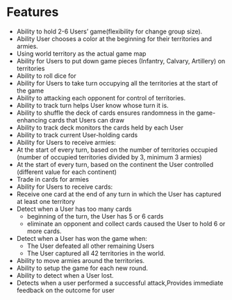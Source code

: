 # Features
- Ability to hold 2-6 Users’ game(flexibility for change group size). 
- Ability User chooses a color at the beginning for their territories and armies. 
- Using world territory as the actual game map 
- Ability for Users to put down game pieces (Infantry, Calvary, Artillery) on territories 
- Ability to roll dice for 
- Ability for Users to take turn occupying all the territories at the start of the game 
- Ability to attacking each opponent for control of territories.
- Ability to track turn helps User know whose turn it is.
- Ability to shuffle the deck of cards ensures randomness in the game-enhancing cards that Users can draw
- Ability to track deck monitors the cards held by each User
- Ability to track current User-holding cards 
- Ability for Users to receive armies: 
- At the start of every turn, based on the number of territories occupied (number of occupied territories divided by 3, minimum 3 armies) 
- At the start of every turn, based on the continent the User controlled (different value for each continent) 
- Trade in cards for armies 
- Ability for Users to receive cards: 
- Receive one card at the end of any turn in which the User has captured at least one territory 
- Detect when a User has too many cards 
    - beginning of the turn, the User has 5 or 6 cards 
    - eliminate an opponent and collect cards caused the User to hold 6 or more cards. 
- Detect when a User has won the game when: 
    - The User defeated all other remaining Users 
    - The User captured all 42 territories in the world. 
- Ability to move armies around the territories. 
- Ability to setup the game for each new round. 
- Ability to detect when a User lost. 
- Detects when a user performed a successful attack,Provides immediate feedback on the outcome for user
